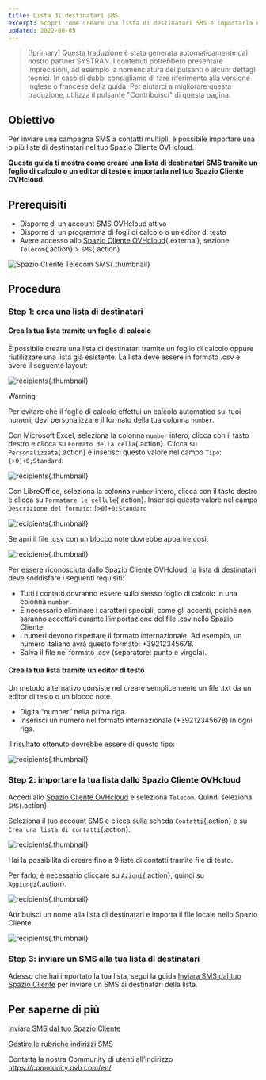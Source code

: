 ```yaml
---
title: Lista di destinatari SMS
excerpt: Scopri come creare una lista di destinatari SMS e importarla nel tuo Spazio Cliente OVHcloud.
updated: 2022-08-05
---
```


> [!primary]
> Questa traduzione è stata generata automaticamente dal nostro partner SYSTRAN. I contenuti potrebbero presentare imprecisioni, ad esempio la nomenclatura dei pulsanti o alcuni dettagli tecnici. In caso di dubbi consigliamo di fare riferimento alla versione inglese o francese della guida. Per aiutarci a migliorare questa traduzione, utilizza il pulsante "Contribuisci" di questa pagina.
>

## Obiettivo

Per inviare una campagna SMS a contatti multipli, è possibile importare una o più liste di destinatari nel tuo Spazio Cliente OVHcloud.

**Questa guida ti mostra come creare una lista di destinatari SMS tramite un foglio di calcolo o un editor di testo e importarla nel tuo Spazio Cliente OVHcloud.**

## Prerequisiti

- Disporre di un account SMS OVHcloud attivo
- Disporre di un programma di fogli di calcolo o un editor di testo
- Avere accesso allo [Spazio Cliente OVHcloud](/links/manager){.external}, sezione `Télécom`{.action} > `SMS`{.action}

![Spazio Cliente Telecom SMS](/pages/assets/screens/control_panel/product-selection/telecom/tpl-telecom-03-en-sms.png){.thumbnail}

## Procedura

### Step 1: crea una lista di destinatari

#### Crea la tua lista tramite un foglio di calcolo

È possibile creare una lista di destinatari tramite un foglio di calcolo oppure riutilizzare una lista già esistente. La lista deve essere in formato .csv e avere il seguente layout:

![recipients](images/img_4831.png){.thumbnail}

> [!warning]
> Per evitare che il foglio di calcolo effettui un calcolo automatico sui tuoi numeri, devi personalizzare il formato della tua colonna `number`.
>
> Con Microsoft Excel, seleziona la colonna `number` intero, clicca con il tasto destro e clicca su `Formato della cella`{.action}. Clicca su `Personalizzata`{.action} e inserisci questo valore nel campo `Tipo`: ```[>0]+0;Standard```.
>
> ![recipients](images/sms-recipientlist-2.png){.thumbnail}
>
> Con LibreOffice, seleziona la colonna `number` intero, clicca con il tasto destro e clicca su `Formatare le cellule`{.action}. Inserisci questo valore nel campo `Descrizione del formato`: ```[>0]+0;Standard```
>
> ![recipients](images/sms-recipientlist-2b.png){.thumbnail}
>

Se apri il file .csv con un blocco note dovrebbe apparire così:

![recipients](images/sms-recipientlist-1.png){.thumbnail}

Per essere riconosciuta dallo Spazio Cliente OVHcloud, la lista di destinatari deve soddisfare i seguenti requisiti: 

- Tutti i contatti dovranno essere sullo stesso foglio di calcolo in una colonna `number`.
- È necessario eliminare i caratteri speciali, come gli accenti, poiché non saranno accettati durante l’importazione del file .csv nello Spazio Cliente.
- I numeri devono rispettare il formato internazionale. Ad esempio, un numero italiano avrà questo formato: +39212345678.
- Salva il file nel formato .csv (separatore: punto e virgola).

#### Crea la tua lista tramite un editor di testo

Un metodo alternativo consiste nel creare semplicemente un file .txt da un editor di testo o un blocco note.

- Digita “number” nella prima riga.
- Inserisci un numero nel formato internazionale (+39212345678) in ogni riga.

Il risultato ottenuto dovrebbe essere di questo tipo:

![recipients](images/sms-recipientlist-1.png){.thumbnail}

### Step 2: importare la tua lista dallo Spazio Cliente OVHcloud

Accedi allo [Spazio Cliente OVHcloud](/links/manager) e seleziona `Telecom`. Quindi seleziona `SMS`{.action}.

Seleziona il tuo account SMS e clicca sulla scheda `Contatti`{.action} e su `Crea una lista di contatti`{.action}.

![recipients](images/sms-recipientlist-3b.png){.thumbnail}

Hai la possibilità di creare fino a 9 liste di contatti tramite file di testo.

Per farlo, è necessario cliccare su `Azioni`{.action}, quindi su `Aggiungi`{.action}.

![recipients](images/sms-recipientlist-5b.png){.thumbnail}

Attribuisci un nome alla lista di destinatari e importa il file locale nello Spazio Cliente.

![recipients](images/sms-recipientlist-6b.png){.thumbnail}

### Step 3: inviare un SMS alla tua lista di destinatari

Adesso che hai importato la tua lista, segui la guida [Inviara SMS dal tuo Spazio Cliente](/pages/web_cloud/messaging/sms/envoyer_des_sms_depuis_mon_espace_client) per inviare un SMS ai destinatari della lista.

## Per saperne di più

[Inviara SMS dal tuo Spazio Cliente](/pages/web_cloud/messaging/sms/envoyer_des_sms_depuis_mon_espace_client)

[Gestire le rubriche indirizzi SMS](/pages/web_cloud/messaging/sms/gerer_mes_carnets_dadresses_sms)

Contatta la nostra Community di utenti all’indirizzo <https://community.ovh.com/en/>
